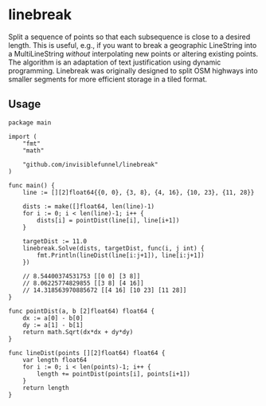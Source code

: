 # linebreak

Split a sequence of points so that each subsequence is close to a desired length. This is useful, e.g., if you want to break a geographic LineString into a MultiLineString _without_ interpolating new points or altering existing points. The algorithm is an adaptation of text justification using dynamic programming. Linebreak was originally designed to split OSM highways into smaller segments for more efficient storage in a tiled format.

## Usage

```golang
package main

import (
    "fmt"
    "math"

    "github.com/invisiblefunnel/linebreak"
)

func main() {
    line := [][2]float64{{0, 0}, {3, 8}, {4, 16}, {10, 23}, {11, 28}}

    dists := make([]float64, len(line)-1)
    for i := 0; i < len(line)-1; i++ {
        dists[i] = pointDist(line[i], line[i+1])
    }

    targetDist := 11.0
    linebreak.Solve(dists, targetDist, func(i, j int) {
        fmt.Println(lineDist(line[i:j+1]), line[i:j+1])
    })

    // 8.54400374531753 [[0 0] [3 8]]
    // 8.06225774829855 [[3 8] [4 16]]
    // 14.318563970885672 [[4 16] [10 23] [11 28]]
}

func pointDist(a, b [2]float64) float64 {
    dx := a[0] - b[0]
    dy := a[1] - b[1]
    return math.Sqrt(dx*dx + dy*dy)
}

func lineDist(points [][2]float64) float64 {
    var length float64
    for i := 0; i < len(points)-1; i++ {
        length += pointDist(points[i], points[i+1])
    }
    return length
}
```
